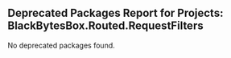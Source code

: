 ## Deprecated Packages Report for Projects: BlackBytesBox.Routed.RequestFilters

No deprecated packages found.

